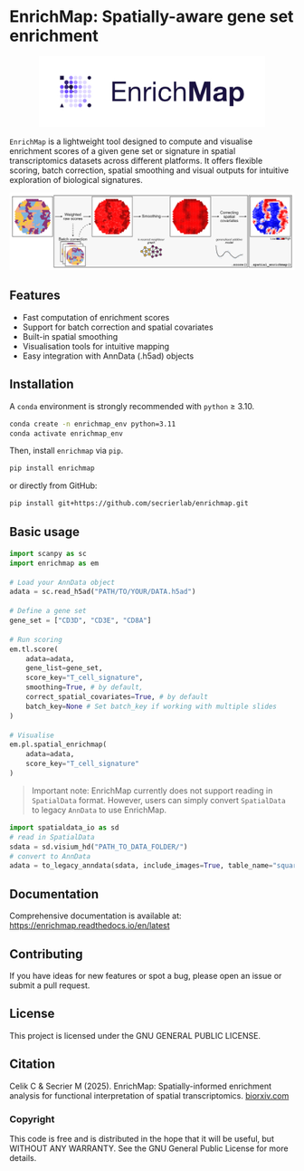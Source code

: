 # EnrichMap: Spatially-aware gene set enrichment

<p align="center">
  <img src="img/enrichmap_logo.jpg" alt="EnrichMap" width="400" />
</p>

`EnrichMap` is a lightweight tool designed to compute and visualise enrichment scores of a given gene set or signature in spatial transcriptomics datasets across different platforms. It offers flexible scoring, batch correction, spatial smoothing and visual outputs for intuitive exploration of biological signatures.

<img src="img/enrichmap_workflow.jpg" alt="EnrichMap workflow" style="width: auto; height: auto;">

## Features

- Fast computation of enrichment scores
- Support for batch correction and spatial covariates
- Built-in spatial smoothing
- Visualisation tools for intuitive mapping
- Easy integration with AnnData (.h5ad) objects

## Installation

A `conda` environment is strongly recommended with `python` ≥ 3.10.

```bash
conda create -n enrichmap_env python=3.11
conda activate enrichmap_env
```

Then, install `enrichmap` via `pip`.

```bash
pip install enrichmap
```

or directly from GitHub:

```bash
pip install git+https://github.com/secrierlab/enrichmap.git
```

## Basic usage

```python
import scanpy as sc
import enrichmap as em

# Load your AnnData object
adata = sc.read_h5ad("PATH/TO/YOUR/DATA.h5ad")

# Define a gene set
gene_set = ["CD3D", "CD3E", "CD8A"]

# Run scoring
em.tl.score(
    adata=adata,
    gene_list=gene_set,
    score_key="T_cell_signature",
    smoothing=True, # by default,
    correct_spatial_covariates=True, # by default
    batch_key=None # Set batch_key if working with multiple slides
)

# Visualise
em.pl.spatial_enrichmap(
    adata=adata,
    score_key="T_cell_signature"
)
```

> Important note: EnrichMap currently does not support reading in `SpatialData` format. However, users can simply convert `SpatialData`  to legacy `AnnData` to use EnrichMap.
```python
import spatialdata_io as sd
# read in SpatialData
sdata = sd.visium_hd("PATH_TO_DATA_FOLDER/")
# convert to AnnData
adata = to_legacy_anndata(sdata, include_images=True, table_name="square_008um", coordinate_system="downscaled_hires")
```

## Documentation

Comprehensive documentation is available at:
https://enrichmap.readthedocs.io/en/latest

## Contributing

If you have ideas for new features or spot a bug, please open an issue or submit a pull request.

## License

This project is licensed under the GNU GENERAL PUBLIC LICENSE.

## Citation

Celik C & Secrier M (2025). EnrichMap: Spatially-informed enrichment analysis for functional interpretation of spatial transcriptomics. [biorxiv.com]()

### Copyright

This code is free and is distributed in the hope that it will be useful, but WITHOUT ANY WARRANTY. See the GNU General Public License for more details.